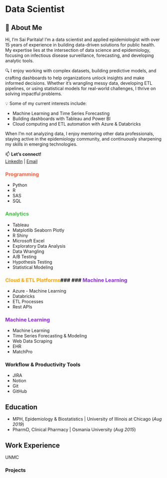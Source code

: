 # Data Scientist

## 👋 About Me

Hi, I’m Sai Paritala! I’m a data scientist and applied epidemiologist with over 15 years of experience in building data-driven solutions for public health. My expertise lies at the intersection of data science and epidemiology, focusing on infectious disease surveillance, forecasting, and developing analytic tools.

🔍 I enjoy working with complex datasets, building predictive models, and crafting dashboards to help organizations unlock insights and make informed decisions. Whether it’s wrangling messy data, developing ETL pipelines, or using statistical models for real-world challenges, I thrive on solving impactful problems.

💡 Some of my current interests include:
- Machine Learning and Time Series Forecasting
- Building dashboards with Tableau and Power BI
- Cloud computing and ETL automation with Azure & Databricks

When I’m not analyzing data, I enjoy mentoring other data professionals, staying active in the epidemiology community, and continuously sharpening my skills in emerging technologies.

📫 **Let’s connect!**  
[LinkedIn](https://linkedin.com/in/your-profile) | [Email](mailto:your-email@example.com)

### <span style="color:#FF6347">Programming</span>  
- Python
- R
- SAS
- SQL  

### <span style="color:#32CD32">Analytics</span>  
- Tableau
- Matplotlib Seaborn Plotly
- R Shiny
- Microsoft Excel
- Exploratory Data Analysis 
- Data Wrangling
- A/B Testing
- Hypothesis Testing
- Statistical Modeling  

### <span style="color:#FFA500">Cloud & ETL Platforms</span>### ### <span style="color:#8A2BE2">Machine Learning</span>  
- Azure                                                       - Machine Learning
- Databricks  
- ETL Processes
- Rest APIs  

### <span style="color:#8A2BE2">Machine Learning</span>  
- Machine Learning 
- Time Series Forecasting & Modeling  
- Web Data Scraping
- EHR
- MatchPro  

### Workflow & Productivity Tools  
-  JIRA
-  Notion
- Git
- GitHub

## Education
- MPH, Epidemiology & Biostatistics | University of Illinois at Chicago (_Aug 2019_)
- PharmD, Clinical Pharmacy | Osmania University (_Aug 2015_)

## Work Experience
UNMC

### Projects
